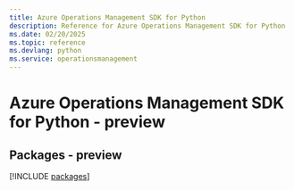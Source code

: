 ```yaml
---
title: Azure Operations Management SDK for Python
description: Reference for Azure Operations Management SDK for Python
ms.date: 02/20/2025
ms.topic: reference
ms.devlang: python
ms.service: operationsmanagement
---
```

# Azure Operations Management SDK for Python - preview
## Packages - preview
[!INCLUDE [packages](operations-management-index.md)]
